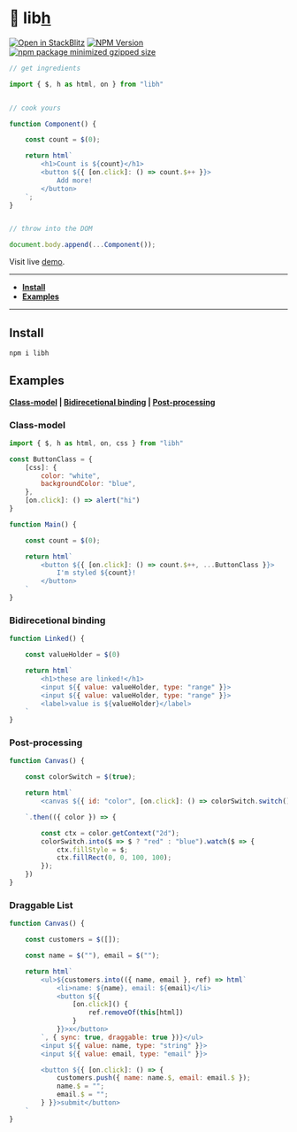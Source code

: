 # 🐛 lib[h](https://libh.js.org)
[![Open in StackBlitz](https://developer.stackblitz.com/img/open_in_stackblitz_small.svg)](https://stackblitz.com/edit/vitejs-vite-vcga6uwx?file=main.js)
[![NPM Version](https://img.shields.io/npm/v/libh?logo=npm&color=%23CC3534)](https://www.npmjs.com/package/libh)
[![npm package minimized gzipped size](https://img.shields.io/bundlejs/size/libh?logo=stackblitz)](https://bundlephobia.com/package/libh)
```javascript
// get ingredients

import { $, h as html, on } from "libh"


// cook yours

function Component() {

    const count = $(0);

    return html`
        <h1>Count is ${count}</h1>
        <button ${{ [on.click]: () => count.$++ }}>
            Add more!
        </button>
    `;
}


// throw into the DOM

document.body.append(...Component());
```

Visit live [demo](https://ihasq.com/libh/demo/count).

---
- **[Install](#install)**
- **[Examples](#examples)**

---

## Install
```sh
npm i libh
```

## Examples
**[Class-model](#class-model) | [Bidirecetional binding](#bidirecetional-binding) | [Post-processing](#post-processing)**

### Class-model
```javascript
import { $, h as html, on, css } from "libh"

const ButtonClass = {
    [css]: {
        color: "white",
        backgroundColor: "blue",
    },
    [on.click]: () => alert("hi")
}

function Main() {

    const count = $(0);

    return html`
        <button ${{ [on.click]: () => count.$++, ...ButtonClass }}>
            I'm styled ${count}!
        </button>
    `
}
```

### Bidirecetional binding
```javascript
function Linked() {

    const valueHolder = $(0)

    return html`
        <h1>these are linked!</h1>
        <input ${{ value: valueHolder, type: "range" }}>
        <input ${{ value: valueHolder, type: "range" }}>
        <label>value is ${valueHolder}</label>
    `
}
```

### Post-processing
```javascript
function Canvas() {

    const colorSwitch = $(true);

    return html`
        <canvas ${{ id: "color", [on.click]: () => colorSwitch.switch() }}></canvas>

    `.then(({ color }) => {

        const ctx = color.getContext("2d");
        colorSwitch.into($ => $ ? "red" : "blue").watch($ => {
            ctx.fillStyle = $;
            ctx.fillRect(0, 0, 100, 100);
        });
    })
}
```

### Draggable List
```javascript
function Canvas() {

    const customers = $([]);

    const name = $(""), email = $("");

    return html`
        <ul>${customers.into(({ name, email }, ref) => html`
            <li>name: ${name}, email: ${email}</li>
            <button ${{
                [on.click]() {
                    ref.removeOf(this[html])
                }
            }}>x</button>
        `, { sync: true, draggable: true })}</ul>
        <input ${{ value: name, type: "string" }}>
        <input ${{ value: email, type: "email" }}>

        <button ${{ [on.click]: () => {
            customers.push({ name: name.$, email: email.$ });
            name.$ = "";
            email.$ = "";
        } }}>submit</button>
    `
}
```